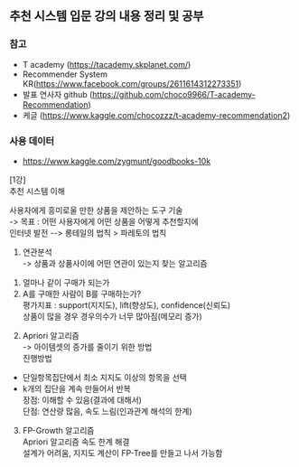## 추천 시스템 입문 강의 내용 정리 및 공부  
### 참고
- T academy (https://tacademy.skplanet.com/)  
- Recommender System KR(https://www.facebook.com/groups/2611614312273351)  
- 발표 연사자 github (https://github.com/choco9966/T-academy-Recommendation)  
- 케글 (https://www.kaggle.com/chocozzz/t-academy-recommendation2)  

### 사용 데이터
- https://www.kaggle.com/zygmunt/goodbooks-10k  

[1강]  
추천 시스템 이해  

사용자에게 흥미로울 만한 상품을 제안하는 도구 기술  
-> 목표 : 어떤 사용자에게 어떤 상품을 어떻게 추천할지에  
인터넷 발전 --> 롱테일의 법칙 > 파레토의 법칙  

1. 연관분석  
-> 상품과 상품사이에 어떤 연관이 있는지 찾는 알고리즘  
1) 얼마나 같이 구매가 되는가  
2) A를 구매한 사람이 B를 구매하는가?  
평가지표 : support(지지도), lift(향상도), confidence(신뢰도)  
상품이 많을 경우 경우의수가 너무 많아짐(메모리 증가)  

2. Apriori 알고리즘  
-> 아이템셋의 증가를 줄이기 위한 방법  
진행방법  
- 단일항목집단에서 최소 지지도 이상의 항목을 선택  
- k개의 집단을 계속 만들어서 반복  
장점: 이해할 수 있음(결과에 대해서)  
단점: 연산량 많음, 속도 느림(인과관계 해석의 한계)  

3. FP-Growth 알고리즘  
Apriori 알고리즘 속도 한계 해결  
설계가 어려움, 지지도 계산이 FP-Tree를 만들고 나서 가능함  


 
